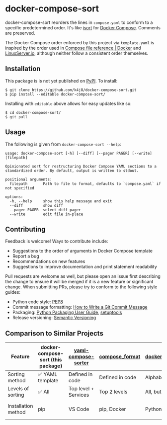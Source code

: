 # docker-compose-sort

docker-compose-sort reorders the lines in `compose.yaml` to conform to a specific predetermined order. It's like [isort](https://pycqa.github.io/isort/) for [Docker Compose](https://docs.docker.com/compose/). Comments are preserved.

The Docker Compose order enforced by this project via `template.yaml` is inspired by the order used in [Compose file reference | Docker](https://docs.docker.com/reference/compose-file/) and [LinuxServer.io](https://www.linuxserver.io/), although neither follow a consistent order themselves.

## Installation

This package is is not yet published on [PyPI](https://pypi.org/). To install:
```
$ git clone https://github.com/k4j8/docker-compose-sort.git
$ pip install --editable docker-compose-sort/
```

Installing with `editable` above allows for easy updates like so:
```
$ cd docker-compose-sort/
$ git pull
```

## Usage

The following is given from `docker-compose-sort --help`:
```
usage: docker-compose-sort [-h] [--diff] [--pager PAGER] [--write] [filepath]

Opinionated sort for restructuring Docker Compose YAML sections to a standardized order. By default, output is written to stdout.

positional arguments:
  filepath       Path to file to format, defaults to `compose.yaml` if not specified

options:
  -h, --help     show this help message and exit
  --diff         show diff
  --pager PAGER  select diff pager
  --write        edit file in-place
```

## Contributing

Feedback is welcome! Ways to contribute include:
- Suggestions to the order of arguments in Docker Compose template
- Report a bug
- Recommendations on new features
- Suggestions to improve documentation and print statement readability

Pull requests are welcome as well, but please open an issue first describing the change to ensure it will be merged if it is a new feature or significant change. When submitting PRs, please try to conform to the following style guides:
- Python code style: [PEP8](https://www.python.org/dev/peps/pep-0008/)
- Commit message formatting: [How to Write a Git Commit Message](https://chris.beams.io/posts/git-commit/)
- Packaging: [Python Packaging User Guide](https://packaging.python.org/), [setuptools](https://setuptools.pypa.io/en/latest/index.html#)
- Release versioning: [Semantic Versioning](https://semver.org/)

## Comparison to Similar Projects

| Feature             | docker-compose-sort (this package) | [yaml-compose-sorter] | [compose_format] | [dockerComposeSort]     | [Docker Compose Linter] |
| ------------------- | ---------------------------------- | --------------------- | ---------------- | ----------------------- | ----------------------- |
| Sorting method      | ✅ YAML template                   | Defined in code       | Defined in code  | Alphabetically          | n/a                     |
| Levels of sorting   | ✅ All                             | Top level + Services  | Top 2 levels     | All, but alphabetically | n/a                     | 
| Installation method | pip                                | VS Code               | pip, Docker      | Python                  | Node.js, Docker, NPM    |

[yaml-compose-sorter]: https://github.com/SashaBusinaro/yaml-compose-sorter
[compose_format]: https://github.com/funkwerk/compose_format
[dockerComposeSort]: https://github.com/Jeshuah71/dockerComposeSort
[Docker Compose Linter]: https://github.com/zavoloklom/docker-compose-linter
